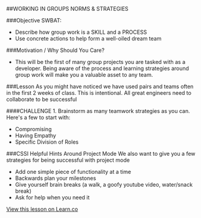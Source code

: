 ##WORKING IN GROUPS NORMS & STRATEGIES 

###Objective SWBAT:
* Describe how  group work is a SKILL and a PROCESS
* Use concrete actions to help form a well-oiled dream team

###Motivation / Why Should You Care?
* This will be the first of many group projects you are tasked with as a developer. Being aware of the process and learning strategies around group work will make you a valuable asset to any team.

###Lesson
As you might have noticed we have used pairs and teams often in the first 2 weeks of class. This is intentional. All great engineers need to collaborate to be successful 

####CHALLENGE 1. Brainstorm as many teamwork strategies as you can. 
Here's a few to start with:
* Compromising
* Having Empathy
* Specific Division of Roles

###CSSI Helpful Hints Around Project Mode
We also want to give you a few strategies for being successful with project mode
* Add one simple piece of functionality at a time
* Backwards plan your milestones
* Give yourself brain breaks (a walk, a goofy youtube video, water/snack break)
* Ask for help when you need it

<a href='https://learn.co/lessons/cssi-10.3-working-in-groups' data-visibility='hidden'>View this lesson on Learn.co</a>
